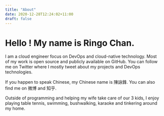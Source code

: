 ```yaml
---
title: "About"
date: 2020-12-28T12:24:02+11:00
draft: false
---
```

# Hello ! My name is Ringo Chan.

I am a cloud engineer focus on DevOps and cloud-native technology. Most of my work is open source and publicly available on GitHub. You can follow me on Twitter where I mostly tweet about my projects and DevOps technologies.

If you happen to speak Chinese, my Chinese name is 陳詠鋒. You can also find me on 微博 and 知乎.

Outside of programming and helping my wife take care of our 3 kids, I enjoy playing table tennis, swimming, bushwalking, karaoke and tinkering around my home.

